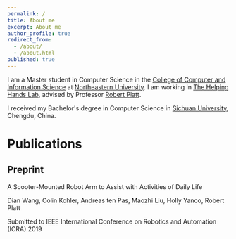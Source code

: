 ```yaml
---
permalink: /
title: About me
excerpt: About me
author_profile: true
redirect_from:
  - /about/
  - /about.html
published: true
---
```


I am a Master student in Computer Science in the [College of Computer and Information Science](https://www.ccis.northeastern.edu) at [Northeastern University](https://www.northeastern.edu). I am working in [The Helping Hands Lab](https://www2.ccs.neu.edu/research/helpinghands/), advised by Professor [Robert Platt](http://www.ccs.neu.edu/home/rplatt/).

I received my Bachelor's degree in Computer Science in [Sichuan University](http://www.scu.edu.cn), Chengdu, China.

Publications
======
Preprint
------

A Scooter-Mounted Robot Arm to Assist with Activities of Daily Life

Dian Wang, Colin Kohler, Andreas ten Pas, Maozhi Liu, Holly Yanco, Robert Platt

Submitted to IEEE International Conference on Robotics and Automation (ICRA) 2019
